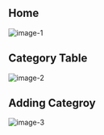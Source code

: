 ## Home
![image-1](https://github.com/user-attachments/assets/67827087-5a1b-4c90-8777-400bfe1fe039)

## Category Table
![image-2](https://github.com/user-attachments/assets/2d246034-667d-4f50-8656-86171c40e6b6)

## Adding Categroy
![image-3](https://github.com/user-attachments/assets/e5d4f33b-2a68-43dc-ba6b-5315a5b48bb3)
